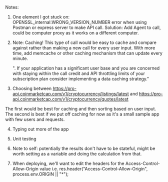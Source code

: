 Notes:

1. One element I got stuck on: OPENSSL_internal:WRONG_VERSION_NUMBER error when using Postman or express server to make API call.
   Solution: Add Agent to call, could be computer proxy as it works on a different computer.

2. Note: Caching! This type of call would be easy to cache and compare against rather than making a new call for every user input. With more time, add memcache or other caching mechanism that can update every minute.

   ". If your application has a significant user base and you are concerned with staying within the call credit and API throttling limits of your subscription plan consider implementing a data caching strategy."

3. Choosing between https://pro-api.coinmarketcap.com/v1/cryptocurrency/listings/latest and https://pro-api.coinmarketcap.com/v1/cryptocurrency/quotes/latest

The first would be best for caching and then sorting based on user input. The second is best if we put off caching for now as it's a small sample app with few users and requests.

4. Typing out more of the app

5. Unit testing

6. Note to self: potentially the results don't have to be stateful, might be worth setting as a variable and doing the calculation from that.

7. When deploying, we'll want to edit the headers for the Access-Control-Allow-Origin value i.e. res.header("Access-Control-Allow-Origin", process.env.ORIGIN || "*");
